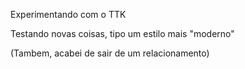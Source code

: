Experimentando com o TTK

Testando novas coisas, tipo um estilo mais "moderno"


(Tambem, acabei de sair de um relacionamento)
